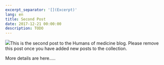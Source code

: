 ```yaml
---
excerpt_separator: '[](Excerpt)'
lang: en
title: Second Post
date: 2017-12-21 00:00:00
description: TODO
---
```



![](/uploads/versions/pavel-yarmakprofile---x----1339-1339x---.jpg)This is the second post to the Humans of medicine blog. Please remove this post once you have added new posts to the collection.

[](Excerpt)

More details are here.....